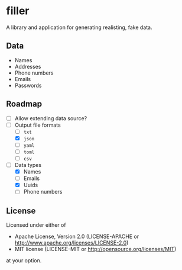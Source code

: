 # filler

A library and application for generating realisting, fake data.

## Data

- Names
- Addresses
- Phone numbers
- Emails
- Passwords

## Roadmap

- [ ] Allow extending data source?
- [ ] Output file formats
  - [ ] `txt`
  - [x] `json`
  - [ ] `yaml`
  - [ ] `toml`
  - [ ] `csv` 
- [ ] Data types
  - [x] Names
  - [ ] Emails
  - [x] Uuids
  - [ ] Phone numbers

## License

Licensed under either of

- Apache License, Version 2.0 (LICENSE-APACHE or http://www.apache.org/licenses/LICENSE-2.0)
- MIT license (LICENSE-MIT or http://opensource.org/licenses/MIT)

at your option.